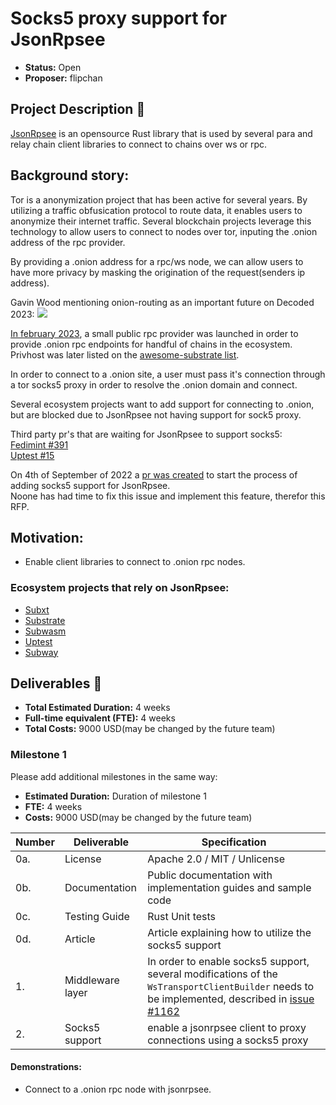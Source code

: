 # Socks5 proxy support for JsonRpsee 

* **Status:** Open 
* **Proposer:** flipchan   

## Project Description :page_facing_up: 

[JsonRpsee](https://github.com/paritytech/jsonrpsee) is an opensource Rust library that is used by several para and relay chain client libraries to connect to chains over ws or rpc. 

## Background story:  

Tor is a anonymization project that has been active for several years. By utilizing a traffic obfusication protocol to route data, it enables users to anonymize their internet traffic. Several blockchain projects leverage this technology to allow users to connect to nodes over tor, inputing the .onion address of the rpc provider.  

By providing a .onion address for a rpc/ws node, we can allow users to have more privacy by masking the origination of the request(senders ip address).   


Gavin Wood mentioning onion-routing as an important future on Decoded 2023:
![](https://lh4.googleusercontent.com/jVXYOtm4ORONGqAdtpj3tS4RUgpNJP3lAST_7byZOaT2FKzzGdvdVQOqf-2v1bhvWdniWuJDN2qBxkjYvMByqKXc9v6odzULbWla-sflQlEITA1hC34vCiumr3FKtpuaLo0xwfJNH_j9G-1O1RWki8k)

[In february 2023](https://forum.polkadot.network/t/privhost-public-polkadot-kusama-and-edgeware-nodes-with-tor-v3-onion-support/2093), a small public rpc provider was launched in order to provide .onion rpc endpoints for handful of chains in the ecosystem.     
Privhost was later listed on the [awesome-substrate list](https://github.com/substrate-developer-hub/awesome-substrate#products-and-services).


In order to connect to a .onion site, a user must pass it's connection through a tor socks5 proxy in order to resolve the .onion domain and connect.  


Several ecosystem projects want to add support for connecting to .onion, but are blocked due to JsonRpsee not having support for sock5 proxy.    


Third party pr's that are waiting for JsonRpsee to support socks5:  
[Fedimint #391](https://github.com/fedimint/fedimint/issues/391#issuecomment-1643878929)  
[Uptest #15](https://github.com/uptest-sc/uptest/issues/15)   

On 4th of September of 2022 a [pr was created](https://github.com/paritytech/jsonrpsee/issues/870) to start the process of adding socks5 support for JsonRpsee.  
Noone has had time to fix this issue and implement this feature, therefor this RFP. 


## Motivation:  
-  Enable client libraries to connect to .onion rpc nodes.   


### Ecosystem projects that rely on JsonRpsee:   
-  [Subxt](https://github.com/paritytech/subxt)   
-  [Substrate](https://github.com/paritytech/substrate)  
-  [Subwasm](https://github.com/chevdor/subwasm)  
-  [Uptest](https://github.com/uptest-sc/uptest)   
-  [Subway](https://github.com/AcalaNetwork/subway)  

## Deliverables :nut_and_bolt:

* **Total Estimated Duration:** 4 weeks  
* **Full-time equivalent (FTE):**  4 weeks   
* **Total Costs:** 9000 USD(may be changed by the future team) 


### Milestone 1

Please add additional milestones in the same way: 
* **Estimated Duration:** Duration of milestone 1 
* **FTE:**  4 weeks
* **Costs:** 9000 USD(may be changed by the future team)


| Number | Deliverable | Specification | 
| ------------- | ------------- | ------------- |
| 0a.  | License |	Apache 2.0 / MIT / Unlicense| 
| 0b.  | Documentation | Public documentation with implementation guides and sample code | 
| 0c.  | Testing Guide |Rust Unit tests| 
| 0d.  | Article |Article explaining how to utilize the socks5 support|   
| 1. | Middleware layer | In order to enable socks5 support, several modifications of the `WsTransportClientBuilder` needs to be implemented, described in [issue #1162](https://github.com/paritytech/jsonrpsee/issues/1162) |  
| 2.  | Socks5 support |enable a jsonrpsee client to proxy connections using a socks5 proxy |   


#### Demonstrations:  
-  Connect to a .onion rpc node with jsonrpsee.  

